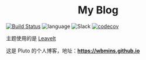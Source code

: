 # <center>My Blog</center>


[![Build Status](https://travis-ci.org/wbmins/Hugo.svg?branch=master)](https://travis-ci.org/wbmins/Hugo)
![language](https://img.shields.io/badge/language-go-orange.svg)
![Slack](https://img.shields.io/badge/slack-996icu-green.svg?style=flat-square)
[![codecov](https://codecov.io/gh/wbmins/Hugo/branch/master/graph/badge.svg)](https://codecov.io/gh/wbmins/Hugo)

主题使用的是 [LeaveIt](https://github.com/liuzc/LeaveIt)

这是 Pluto 的个人博客，地址：**<https://wbmins.github.io>**
